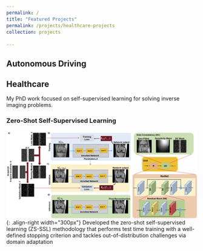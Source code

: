 ```yaml
---
permalink: /
title: "Featured Projects"
permalink: /projects/healthcare-projects
collection: projects

---
```


## Autonomous Driving


## Healthcare
My PhD work focused on self-supervised learning  for solving inverse imaging problems. 

### Zero-Shot Self-Supervised Learning
![Illustration of ZS-SSL](/images/zs_ssl_overview.png){: .align-right width="300px"}
Developed the zero-shot self-supervised learning (ZS-SSL) methodology that performs test time training with a well-defined stopping criterion and tackles out-of-distribution challenges via domain adaptation

